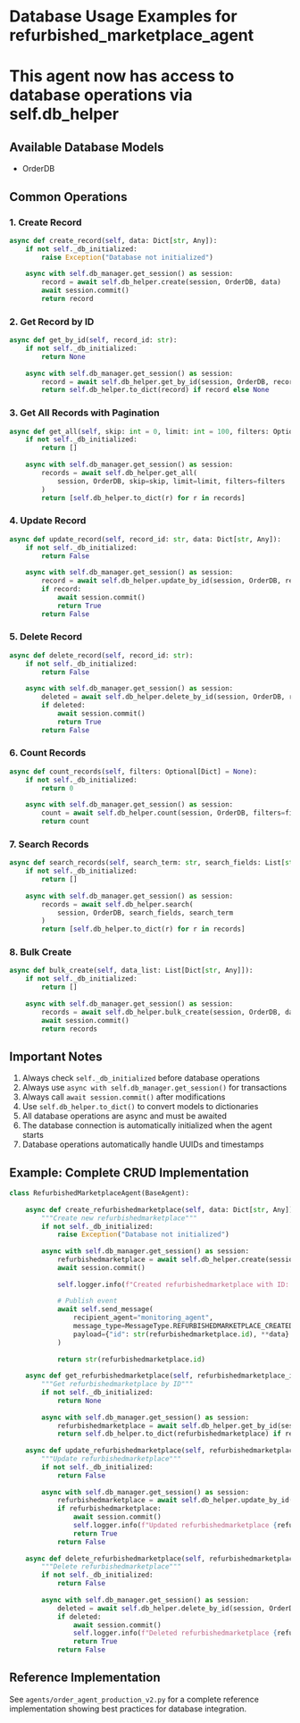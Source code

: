 
# Database Usage Examples for refurbished_marketplace_agent
# This agent now has access to database operations via self.db_helper

## Available Database Models
- OrderDB

## Common Operations

### 1. Create Record
```python
async def create_record(self, data: Dict[str, Any]):
    if not self._db_initialized:
        raise Exception("Database not initialized")
    
    async with self.db_manager.get_session() as session:
        record = await self.db_helper.create(session, OrderDB, data)
        await session.commit()
        return record
```

### 2. Get Record by ID
```python
async def get_by_id(self, record_id: str):
    if not self._db_initialized:
        return None
    
    async with self.db_manager.get_session() as session:
        record = await self.db_helper.get_by_id(session, OrderDB, record_id)
        return self.db_helper.to_dict(record) if record else None
```

### 3. Get All Records with Pagination
```python
async def get_all(self, skip: int = 0, limit: int = 100, filters: Optional[Dict] = None):
    if not self._db_initialized:
        return []
    
    async with self.db_manager.get_session() as session:
        records = await self.db_helper.get_all(
            session, OrderDB, skip=skip, limit=limit, filters=filters
        )
        return [self.db_helper.to_dict(r) for r in records]
```

### 4. Update Record
```python
async def update_record(self, record_id: str, data: Dict[str, Any]):
    if not self._db_initialized:
        return False
    
    async with self.db_manager.get_session() as session:
        record = await self.db_helper.update_by_id(session, OrderDB, record_id, data)
        if record:
            await session.commit()
            return True
        return False
```

### 5. Delete Record
```python
async def delete_record(self, record_id: str):
    if not self._db_initialized:
        return False
    
    async with self.db_manager.get_session() as session:
        deleted = await self.db_helper.delete_by_id(session, OrderDB, record_id)
        if deleted:
            await session.commit()
            return True
        return False
```

### 6. Count Records
```python
async def count_records(self, filters: Optional[Dict] = None):
    if not self._db_initialized:
        return 0
    
    async with self.db_manager.get_session() as session:
        count = await self.db_helper.count(session, OrderDB, filters=filters)
        return count
```

### 7. Search Records
```python
async def search_records(self, search_term: str, search_fields: List[str]):
    if not self._db_initialized:
        return []
    
    async with self.db_manager.get_session() as session:
        records = await self.db_helper.search(
            session, OrderDB, search_fields, search_term
        )
        return [self.db_helper.to_dict(r) for r in records]
```

### 8. Bulk Create
```python
async def bulk_create(self, data_list: List[Dict[str, Any]]):
    if not self._db_initialized:
        return []
    
    async with self.db_manager.get_session() as session:
        records = await self.db_helper.bulk_create(session, OrderDB, data_list)
        await session.commit()
        return records
```

## Important Notes

1. Always check `self._db_initialized` before database operations
2. Always use `async with self.db_manager.get_session()` for transactions
3. Always call `await session.commit()` after modifications
4. Use `self.db_helper.to_dict()` to convert models to dictionaries
5. All database operations are async and must be awaited
6. The database connection is automatically initialized when the agent starts
7. Database operations automatically handle UUIDs and timestamps

## Example: Complete CRUD Implementation

```python
class RefurbishedMarketplaceAgent(BaseAgent):
    
    async def create_refurbishedmarketplace(self, data: Dict[str, Any]) -> str:
        """Create new refurbishedmarketplace"""
        if not self._db_initialized:
            raise Exception("Database not initialized")
        
        async with self.db_manager.get_session() as session:
            refurbishedmarketplace = await self.db_helper.create(session, OrderDB, data)
            await session.commit()
            
            self.logger.info(f"Created refurbishedmarketplace with ID: {refurbishedmarketplace.id}")
            
            # Publish event
            await self.send_message(
                recipient_agent="monitoring_agent",
                message_type=MessageType.REFURBISHEDMARKETPLACE_CREATED,
                payload={"id": str(refurbishedmarketplace.id), **data}
            )
            
            return str(refurbishedmarketplace.id)
    
    async def get_refurbishedmarketplace(self, refurbishedmarketplace_id: str) -> Optional[Dict]:
        """Get refurbishedmarketplace by ID"""
        if not self._db_initialized:
            return None
        
        async with self.db_manager.get_session() as session:
            refurbishedmarketplace = await self.db_helper.get_by_id(session, OrderDB, refurbishedmarketplace_id)
            return self.db_helper.to_dict(refurbishedmarketplace) if refurbishedmarketplace else None
    
    async def update_refurbishedmarketplace(self, refurbishedmarketplace_id: str, data: Dict[str, Any]) -> bool:
        """Update refurbishedmarketplace"""
        if not self._db_initialized:
            return False
        
        async with self.db_manager.get_session() as session:
            refurbishedmarketplace = await self.db_helper.update_by_id(session, OrderDB, refurbishedmarketplace_id, data)
            if refurbishedmarketplace:
                await session.commit()
                self.logger.info(f"Updated refurbishedmarketplace {refurbishedmarketplace_id}")
                return True
            return False
    
    async def delete_refurbishedmarketplace(self, refurbishedmarketplace_id: str) -> bool:
        """Delete refurbishedmarketplace"""
        if not self._db_initialized:
            return False
        
        async with self.db_manager.get_session() as session:
            deleted = await self.db_helper.delete_by_id(session, OrderDB, refurbishedmarketplace_id)
            if deleted:
                await session.commit()
                self.logger.info(f"Deleted refurbishedmarketplace {refurbishedmarketplace_id}")
                return True
            return False
```

## Reference Implementation

See `agents/order_agent_production_v2.py` for a complete reference implementation
showing best practices for database integration.
